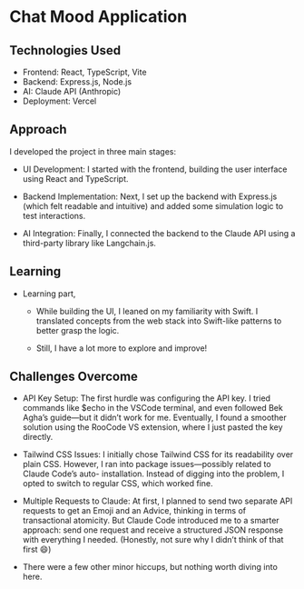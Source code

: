 
# Chat Mood Application


## Technologies Used

- Frontend: React, TypeScript, Vite
- Backend: Express.js, Node.js
- AI: Claude API (Anthropic)
- Deployment: Vercel

## Approach

I developed the project in three main stages: 
- UI Development: 
I started with the frontend, building the user interface using React and TypeScript. 

- Backend Implementation:
Next, I set up the backend with Express.js (which felt readable and intuitive) and added some simulation logic to test interactions.

- AI Integration:
Finally, I connected the backend to the Claude API using a third-party library like Langchain.js.

## Learning
- Learning part,
    - While building the UI, I leaned on my familiarity with Swift. I translated
    concepts from the web stack into Swift-like patterns to better grasp the
    logic.

    - Still, I have a lot more to explore and improve!

## Challenges Overcome

- API Key Setup: 
    The first hurdle was configuring the API key. I tried commands like $echo in 
    the VSCode terminal, and even followed Bek Agha’s guide—but it didn’t work 
    for me. Eventually, I found a smoother solution using the RooCode VS 
    extension, where I just pasted the key directly.

- Tailwind CSS Issues:
    I initially chose Tailwind CSS for its readability over plain CSS. However, 
    I ran into package issues—possibly related to Claude Code’s auto- 
    installation. Instead of digging into the problem, I opted to switch to 
    regular CSS, which worked fine.

- Multiple Requests to Claude:
    At first, I planned to send two separate API requests to get an Emoji and an 
    Advice, thinking in terms of transactional atomicity. But Claude Code 
    introduced me to a smarter approach: send one request and receive a 
    structured JSON response with everything I needed. (Honestly, not sure why I 
    didn’t think of that first 😄)

- There were a few other minor hiccups, but nothing worth diving into here.
